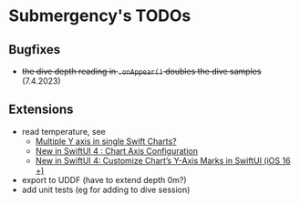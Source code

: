 
# Submergency's TODOs

## Bugfixes

* ~~the dive depth reading in `.onAppear()` doubles the dive samples~~ (7.4.2023)


## Extensions

* read temperature, see
    * [Multiple Y axis in single Swift Charts?]
    * [New in SwiftUI 4 : Chart Axis Configuration]
    * [New in SwiftUI 4: Customize Chart’s Y-Axis Marks in SwiftUI (iOS 16 +)]
* export to UDDF (have to extend depth 0m?)
* add unit tests (eg for adding to dive session)


<!-- bibliography -->

[Multiple Y axis in single Swift Charts?]: https://stackoverflow.com/a/73127337
[New in SwiftUI 4 : Chart Axis Configuration]: https://medium.com/devtechie/new-in-swiftui-4-chart-axis-configuration-a68f2aa3a527
[New in SwiftUI 4: Customize Chart’s Y-Axis Marks in SwiftUI (iOS 16 +)]: https://medium.com/devtechie/new-in-swiftui-4-customize-charts-y-axis-marks-in-swiftui-ios-16-62cda4a7df8e
